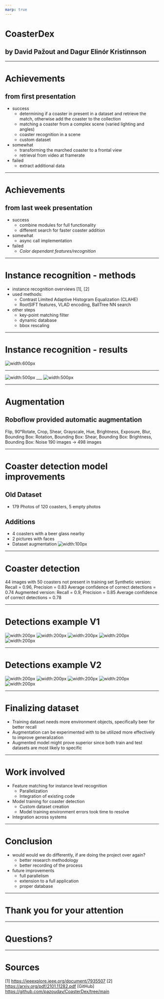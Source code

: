 ```yaml
---
marp: true
---
```


# CoasterDex
## by David Pažout and Dagur Elinór Kristinnson 

---

<!-- - Evolution of your project idea and where you are with respect to your goals.
- Results so far:
    - Elaboration of background material that you have discovered, including previous work (papers, existing systems), useful software, and data sets.
    - Methods tested and selected.  Explain the methods that you selected and how you adapted them to meet the needs of your application.
    - Numerical results of your performance measures, and how they evolved over the project.  What changes made the most improvement?  Compare your results to background work.
    - Live demonstration of the capabilities of your system. Show and discuss both success and failure.
- Work involved:
    - Division of labor - who did what. 
    - What has taken up the most time?
    - Particular challenges.
- Conclusions
    - What worked well first-time and what would you do differently, if doing the project over again?
    - Ideas for future work on the project or spin-offs.

--- -->

# Achievements 
## from first presentation
- success
    - determining if a coaster in present in a dataset and retrieve the match, otherwise add the coaster to the collection
    - matching a coaster from a complex scene (varied lighting and angles)
    - coaster recognition in a scene
    - custom dataset
- somewhat
    - transforming the marched coaster to a frontal view
    - retrieval from video at framerate
- failed
    - extract additional data

---

# Achievements 
## from last week presentation
- success
    - combine modules for full functionality
    - different search for faster coaster addition
- somewhat
    - async call implementation
- failed
    - *Color dependant features/recognition*

---

# Instance recognition - methods
- instance recognition overviews [1], [2]
- used methods: 
    - Contrast Limited Adaptive Histogram Equalization (CLAHE)
    - RootSIFT features, VLAD encoding, BallTree NN search
- other steps
    - key-point matching filter
    - dynamic database
    - bbox rescaling

---

# Instance recognition - results

![width:600px](pictures/matcher-table1.jpg)

---

![width:500px](pictures/matcher-ex2.jpg) ___ ![width:500px](pictures/matcher-ex1.jpg)

---

# Augmentation
## Roboflow provided automatic augmentation
Flip, 90°Rotate, Crop, Shear, Grayscale, Hue, Brightness, Exposure, Blur,
Bounding Box: Rotation, Bounding Box: Shear, Bounding Box: Brightness,
Bounding Box: Noise
190 images -> 498 images

---

# Coaster detection model improvements
## Old Dataset
- 179 Photos of 120 coasters, 5 empty photos
## Additions
- 4 coasters with a beer glass nearby
- 2 pictures with faces
- Dataset augmentation 
![width:100px](./pictures/TrainDataExample.jpg)

---

# Coaster detection
44 images with 50 coasters not present in training set
Synthetic version:
    Recall = 0.96, Precision = 0.83
    Average confidence of correct detections = 0.74
Augmented version:
    Recall = 0.9, Precision = 0.85
    Average confidence of correct detections = 0.78

---

# Detections example V1

![width:200px](./pictures/V1/testimg22.jpg) ![width:200px](./pictures/V1/testimg37.jpg) ![width:200px](./pictures/V1/testimg35.jpg) ![width:200px](./pictures/V1/testimg29.jpg) ![width:200px](./pictures/V2/testimg33.jpg)

--- 

# Detections example V2
![width:200px](./pictures/V2/testimg22.jpg) ![width:200px](./pictures/V2/testimg37.jpg) ![width:200px](./pictures/V2/testimg35.jpg) ![width:200px](./pictures/V2/testimg29.jpg) ![width:200px](./pictures/V2/testimg33.jpg) 

--- 

# Finalizing dataset
- Training dataset needs more environment objects, specifically beer for better recall
- Augmentation can be experimented with to be utilized more effectively to improve generalization
- Augmented model might prove superior since both train and test datasets are most likely to specific

--- 
<!-- 
- Work involved:
    - Division of labor - who did what. 
    - What has taken up the most time?
    - Particular challenges. 
-->

# Work involved
- Feature matching for instance level recognition
    - Parallelization
    - Integration of existing code
- Model training for coaster detection
    - Custom dataset creation
    - Model training environment errors took time to resolve
- Integration across systems 

---

<!-- 
- Conclusions
    - What worked well first-time and what would you do differently, if doing the project over again?
    - Ideas for future work on the project or spin-offs. 
-->

# Conclusion

- would would we do differently, if are doing the project over again?
    - better research methodology
    - better recording of the process
- future improvements
    - full parallelism
    - extension to a full application
    - proper database

---

# Thank you for your attention

---

# Questions?

---

# Sources
[1] https://ieeexplore.ieee.org/document/7935507
[2] https://arxiv.org/pdf/2101.11282.pdf
[GitHub] https://github.com/pazoudav/CoasterDex/tree/main